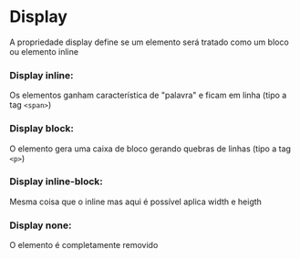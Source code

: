 # Display
A propriedade display define se um elemento será tratado como um bloco ou elemento inline

### Display inline:
Os elementos ganham característica de "palavra" e ficam em linha (tipo a tag ``<span>``)

### Display block:
O elemento gera uma caixa de bloco gerando quebras de linhas (tipo a tag ``<p>``)

### Display inline-block:
Mesma coisa que o inline mas aqui é possível aplica width e heigth

### Display none:
O elemento é completamente removido
